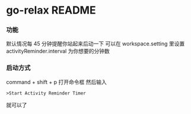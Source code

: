 # go-relax README

### 功能

默认情况每 45 分钟提醒你站起来后动一下
可以在 workspace.setting 里设置 activityReminder.interval 为你想要的分钟数

### 启动方式

command + shift + p 打开命令框 然后输入

```
>Start Activity Reminder Timer
```

就可以了
